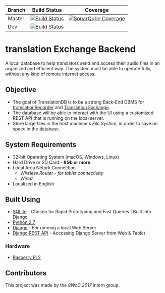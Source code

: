 | Branch | Build Status | Coverage |
| --- | --- | --- |
| Master | [![Build Status](https://travis-ci.org/WycliffeAssociates/tE-backend.svg?branch=master)](https://travis-ci.org/WycliffeAssociates/tE-backend) |[![SonarQube Coverage](https://sonarcloud.io/api/project_badges/measure?project=te-backend&metric=coverage)](https://sonarcloud.io/dashboard?id=te-backend)|
| Dev | [![Build Status](https://travis-ci.org/WycliffeAssociates/tE-backend.svg?branch=dev)](https://travis-ci.org/WycliffeAssociates/tE-backend) |
# translation Exchange Backend
A local database to help translators send and access their audio files in an organized and efficient way. The system must be able to operate fully, without any kind of remote internet access. 

## Objective
- The goal of TranslationDB is to be a strong Back-End DBMS for [translationRecorder](https://github.com/WycliffeAssociates/translationRecorder) and [Translation Exchange](https://github.com/WycliffeAssociates/translationExchange).
- The database will be able to interact with the UI using a customized REST API that is running on the local server.
- Store large files in the host machine's *File System*, in order to save on space in the database.

## System Requirements
* 32-bit Operating System (macOS, Windows, Linux)
* Hard Drive or SD Card - **8Gb or more**
* Local Area Netork Connection
   - *Wireless Router - for tablet connectivity*
   - *Wired*
* Localized in English

## Built Using
* [SQLite](https://www.sqlite.org/index.html) - Chosen for Rapid Prototyping and Fast Queries | Built into Django
* [Python 2.7](https://www.python.org/download/releases/2.7/)
* [Django](https://github.com/django/django) - For running a local Web Server
* [Django REST API](http://www.django-rest-framework.org/) - Accessing Django Server from Web & Tablet

### Hardware 
* [Rasberry Pi 2](https://www.raspberrypi.org/products/raspberry-pi-2-model-b/)

## Contributors
This project was made by the *8WoC 2017* intern group.
